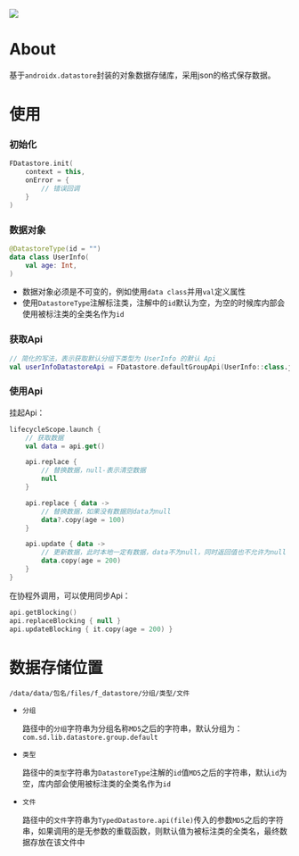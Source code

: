 [![](https://jitpack.io/v/zj565061763/datastore.svg)](https://jitpack.io/#zj565061763/datastore)

# About

基于`androidx.datastore`封装的对象数据存储库，采用json的格式保存数据。

# 使用

### 初始化

```kotlin
FDatastore.init(
    context = this,
    onError = {
        // 错误回调
    }
)
```

### 数据对象

```kotlin
@DatastoreType(id = "")
data class UserInfo(
    val age: Int,
)
```

* 数据对象必须是不可变的，例如使用`data class`并用`val`定义属性
* 使用`DatastoreType`注解标注类，注解中的`id`默认为空，为空的时候库内部会使用被标注类的全类名作为`id`

### 获取Api

```kotlin
// 简化的写法，表示获取默认分组下类型为 UserInfo 的默认 Api
val userInfoDatastoreApi = FDatastore.defaultGroupApi(UserInfo::class.java)
```

### 使用Api

挂起Api：

```kotlin
lifecycleScope.launch {
    // 获取数据
    val data = api.get()

    api.replace {
        // 替换数据，null-表示清空数据
        null
    }

    api.replace { data ->
        // 替换数据，如果没有数据则data为null
        data?.copy(age = 100)
    }

    api.update { data ->
        // 更新数据，此时本地一定有数据，data不为null，同时返回值也不允许为null
        data.copy(age = 200)
    }
}
```

在协程外调用，可以使用同步Api：

```kotlin
api.getBlocking()
api.replaceBlocking { null }
api.updateBlocking { it.copy(age = 200) }
```

# 数据存储位置

`/data/data/包名/files/f_datastore/分组/类型/文件`

* `分组`

  路径中的`分组`字符串为分组名称`MD5`之后的字符串，默认分组为：`com.sd.lib.datastore.group.default`

* `类型`

  路径中的`类型`字符串为`DatastoreType`注解的`id`值`MD5`之后的字符串，默认`id`为空，库内部会使用被标注类的全类名作为`id`

* `文件`

  路径中的`文件`字符串为`TypedDatastore.api(file)`传入的参数`MD5`之后的字符串，如果调用的是无参数的重载函数，则默认值为被标注类的全类名，最终数据存放在该文件中
  